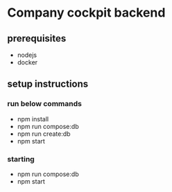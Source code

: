 # Company cockpit backend
## prerequisites
* nodejs
* docker
## setup instructions
### run below commands
* npm install
* npm run compose:db
* npm run create:db
* npm start

### starting
* npm run compose:db
* npm start
